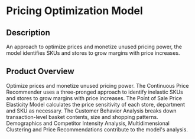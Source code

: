 # Pricing Optimization Model

## Description
An approach to optimize prices and monetize unused pricing power, the model identifies SKUs and stores to grow margins with price increases.

## Product Overview
Optimize prices and monetize unused pricing power. The Continuous Price Recommender uses a three-pronged approach to identify inelastic SKUs and stores to grow margins with price increases. The Point of Sale Price Elasticity Model calculates the price sensitivity of each store, department and SKU as necessary. The Customer Behavior Analysis breaks down transaction-level basket contents, size and shopping patterns. Demographics and Competitor Intensity Analysis, Multidimensional Clustering and Price Recommendations contribute to the model's analysis.

